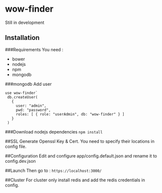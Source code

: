 # wow-finder

Still in development

## Installation
###Requirements
You need :
* bower
* nodejs
* npm
* mongodb

###mongodb
Add user
```
use wow-finder`
 db.createUser(
   {
     user: "admin",
     pwd: "password",
     roles: [ { role: "userAdmin", db: "wow-finder" } ]
   }
 )
```

###Download nodejs dependencies
`npm install`

##SSL
Generate Openssl Key & Cert. You need to specify their locations in config file.

##Configuration
Edit and configure app/config.default.json and rename it to config.dev.json

##Launch
Then go to : `https://localhost:3000/`

##Cluster
For cluster only install redis and add the redis credentials in config.